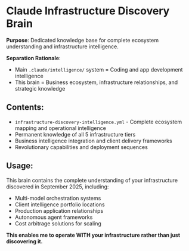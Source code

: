 # Claude Infrastructure Discovery Brain

**Purpose**: Dedicated knowledge base for complete ecosystem understanding and infrastructure intelligence.

**Separation Rationale**: 
- Main `.claude/intelligence/` system = Coding and app development intelligence
- This brain = Business ecosystem, infrastructure relationships, and strategic knowledge

## Contents:

- `infrastructure-discovery-intelligence.yml` - Complete ecosystem mapping and operational intelligence
- Permanent knowledge of all 5 infrastructure tiers
- Business intelligence integration and client delivery frameworks
- Revolutionary capabilities and deployment sequences

## Usage:

This brain contains the complete understanding of your infrastructure discovered in September 2025, including:
- Multi-model orchestration systems
- Client intelligence portfolio locations
- Production application relationships  
- Autonomous agent frameworks
- Cost arbitrage solutions for scaling

**This enables me to operate WITH your infrastructure rather than just discovering it.**